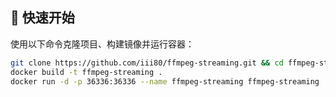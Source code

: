 ## 🚀 快速开始

使用以下命令克隆项目、构建镜像并运行容器：

```bash
git clone https://github.com/iii80/ffmpeg-streaming.git && cd ffmpeg-streaming
docker build -t ffmpeg-streaming .
docker run -d -p 36336:36336 --name ffmpeg-streaming ffmpeg-streaming
